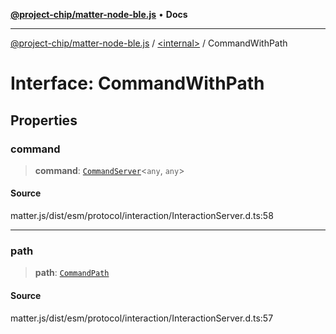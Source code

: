 [**@project-chip/matter-node-ble.js**](../../README.md) • **Docs**

***

[@project-chip/matter-node-ble.js](../../globals.md) / [\<internal\>](../README.md) / CommandWithPath

# Interface: CommandWithPath

## Properties

### command

> **command**: [`CommandServer`](../classes/CommandServer.md)\<`any`, `any`\>

#### Source

matter.js/dist/esm/protocol/interaction/InteractionServer.d.ts:58

***

### path

> **path**: [`CommandPath`](CommandPath.md)

#### Source

matter.js/dist/esm/protocol/interaction/InteractionServer.d.ts:57
